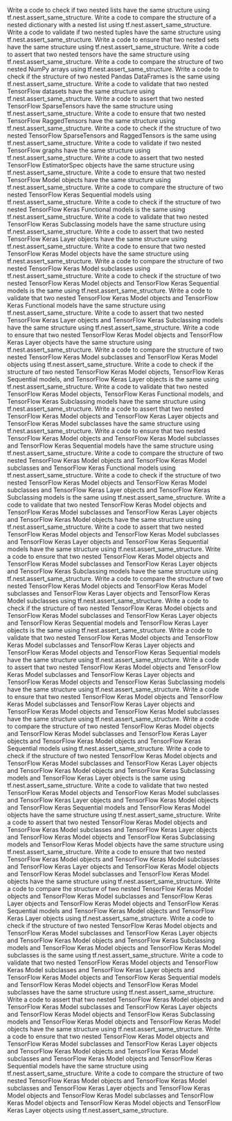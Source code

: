 Write a code to check if two nested lists have the same structure using tf.nest.assert_same_structure.
Write a code to compare the structure of a nested dictionary with a nested list using tf.nest.assert_same_structure.
Write a code to validate if two nested tuples have the same structure using tf.nest.assert_same_structure.
Write a code to ensure that two nested sets have the same structure using tf.nest.assert_same_structure.
Write a code to assert that two nested tensors have the same structure using tf.nest.assert_same_structure.
Write a code to compare the structure of two nested NumPy arrays using tf.nest.assert_same_structure.
Write a code to check if the structure of two nested Pandas DataFrames is the same using tf.nest.assert_same_structure.
Write a code to validate that two nested TensorFlow datasets have the same structure using tf.nest.assert_same_structure.
Write a code to assert that two nested TensorFlow SparseTensors have the same structure using tf.nest.assert_same_structure.
Write a code to ensure that two nested TensorFlow RaggedTensors have the same structure using tf.nest.assert_same_structure.
Write a code to check if the structure of two nested TensorFlow SparseTensors and RaggedTensors is the same using tf.nest.assert_same_structure.
Write a code to validate if two nested TensorFlow graphs have the same structure using tf.nest.assert_same_structure.
Write a code to assert that two nested TensorFlow EstimatorSpec objects have the same structure using tf.nest.assert_same_structure.
Write a code to ensure that two nested TensorFlow Model objects have the same structure using tf.nest.assert_same_structure.
Write a code to compare the structure of two nested TensorFlow Keras Sequential models using tf.nest.assert_same_structure.
Write a code to check if the structure of two nested TensorFlow Keras Functional models is the same using tf.nest.assert_same_structure.
Write a code to validate that two nested TensorFlow Keras Subclassing models have the same structure using tf.nest.assert_same_structure.
Write a code to assert that two nested TensorFlow Keras Layer objects have the same structure using tf.nest.assert_same_structure.
Write a code to ensure that two nested TensorFlow Keras Model objects have the same structure using tf.nest.assert_same_structure.
Write a code to compare the structure of two nested TensorFlow Keras Model subclasses using tf.nest.assert_same_structure.
Write a code to check if the structure of two nested TensorFlow Keras Model objects and TensorFlow Keras Sequential models is the same using tf.nest.assert_same_structure.
Write a code to validate that two nested TensorFlow Keras Model objects and TensorFlow Keras Functional models have the same structure using tf.nest.assert_same_structure.
Write a code to assert that two nested TensorFlow Keras Layer objects and TensorFlow Keras Subclassing models have the same structure using tf.nest.assert_same_structure.
Write a code to ensure that two nested TensorFlow Keras Model objects and TensorFlow Keras Layer objects have the same structure using tf.nest.assert_same_structure.
Write a code to compare the structure of two nested TensorFlow Keras Model subclasses and TensorFlow Keras Model objects using tf.nest.assert_same_structure.
Write a code to check if the structure of two nested TensorFlow Keras Model objects, TensorFlow Keras Sequential models, and TensorFlow Keras Layer objects is the same using tf.nest.assert_same_structure.
Write a code to validate that two nested TensorFlow Keras Model objects, TensorFlow Keras Functional models, and TensorFlow Keras Subclassing models have the same structure using tf.nest.assert_same_structure.
Write a code to assert that two nested TensorFlow Keras Model objects and TensorFlow Keras Layer objects and TensorFlow Keras Model subclasses have the same structure using tf.nest.assert_same_structure.
Write a code to ensure that two nested TensorFlow Keras Model objects and TensorFlow Keras Model subclasses and TensorFlow Keras Sequential models have the same structure using tf.nest.assert_same_structure.
Write a code to compare the structure of two nested TensorFlow Keras Model objects and TensorFlow Keras Model subclasses and TensorFlow Keras Functional models using tf.nest.assert_same_structure.
Write a code to check if the structure of two nested TensorFlow Keras Model objects and TensorFlow Keras Model subclasses and TensorFlow Keras Layer objects and TensorFlow Keras Subclassing models is the same using tf.nest.assert_same_structure.
Write a code to validate that two nested TensorFlow Keras Model objects and TensorFlow Keras Model subclasses and TensorFlow Keras Layer objects and TensorFlow Keras Model objects have the same structure using tf.nest.assert_same_structure.
Write a code to assert that two nested TensorFlow Keras Model objects and TensorFlow Keras Model subclasses and TensorFlow Keras Layer objects and TensorFlow Keras Sequential models have the same structure using tf.nest.assert_same_structure.
Write a code to ensure that two nested TensorFlow Keras Model objects and TensorFlow Keras Model subclasses and TensorFlow Keras Layer objects and TensorFlow Keras Subclassing models have the same structure using tf.nest.assert_same_structure.
Write a code to compare the structure of two nested TensorFlow Keras Model objects and TensorFlow Keras Model subclasses and TensorFlow Keras Layer objects and TensorFlow Keras Model subclasses using tf.nest.assert_same_structure.
Write a code to check if the structure of two nested TensorFlow Keras Model objects and TensorFlow Keras Model subclasses and TensorFlow Keras Layer objects and TensorFlow Keras Sequential models and TensorFlow Keras Layer objects is the same using tf.nest.assert_same_structure.
Write a code to validate that two nested TensorFlow Keras Model objects and TensorFlow Keras Model subclasses and TensorFlow Keras Layer objects and TensorFlow Keras Model objects and TensorFlow Keras Sequential models have the same structure using tf.nest.assert_same_structure.
Write a code to assert that two nested TensorFlow Keras Model objects and TensorFlow Keras Model subclasses and TensorFlow Keras Layer objects and TensorFlow Keras Model objects and TensorFlow Keras Subclassing models have the same structure using tf.nest.assert_same_structure.
Write a code to ensure that two nested TensorFlow Keras Model objects and TensorFlow Keras Model subclasses and TensorFlow Keras Layer objects and TensorFlow Keras Model objects and TensorFlow Keras Model subclasses have the same structure using tf.nest.assert_same_structure.
Write a code to compare the structure of two nested TensorFlow Keras Model objects and TensorFlow Keras Model subclasses and TensorFlow Keras Layer objects and TensorFlow Keras Model objects and TensorFlow Keras Sequential models using tf.nest.assert_same_structure.
Write a code to check if the structure of two nested TensorFlow Keras Model objects and TensorFlow Keras Model subclasses and TensorFlow Keras Layer objects and TensorFlow Keras Model objects and TensorFlow Keras Subclassing models and TensorFlow Keras Layer objects is the same using tf.nest.assert_same_structure.
Write a code to validate that two nested TensorFlow Keras Model objects and TensorFlow Keras Model subclasses and TensorFlow Keras Layer objects and TensorFlow Keras Model objects and TensorFlow Keras Sequential models and TensorFlow Keras Model objects have the same structure using tf.nest.assert_same_structure.
Write a code to assert that two nested TensorFlow Keras Model objects and TensorFlow Keras Model subclasses and TensorFlow Keras Layer objects and TensorFlow Keras Model objects and TensorFlow Keras Subclassing models and TensorFlow Keras Model objects have the same structure using tf.nest.assert_same_structure.
Write a code to ensure that two nested TensorFlow Keras Model objects and TensorFlow Keras Model subclasses and TensorFlow Keras Layer objects and TensorFlow Keras Model objects and TensorFlow Keras Model subclasses and TensorFlow Keras Model objects have the same structure using tf.nest.assert_same_structure.
Write a code to compare the structure of two nested TensorFlow Keras Model objects and TensorFlow Keras Model subclasses and TensorFlow Keras Layer objects and TensorFlow Keras Model objects and TensorFlow Keras Sequential models and TensorFlow Keras Model objects and TensorFlow Keras Layer objects using tf.nest.assert_same_structure.
Write a code to check if the structure of two nested TensorFlow Keras Model objects and TensorFlow Keras Model subclasses and TensorFlow Keras Layer objects and TensorFlow Keras Model objects and TensorFlow Keras Subclassing models and TensorFlow Keras Model objects and TensorFlow Keras Model subclasses is the same using tf.nest.assert_same_structure.
Write a code to validate that two nested TensorFlow Keras Model objects and TensorFlow Keras Model subclasses and TensorFlow Keras Layer objects and TensorFlow Keras Model objects and TensorFlow Keras Sequential models and TensorFlow Keras Model objects and TensorFlow Keras Model subclasses have the same structure using tf.nest.assert_same_structure.
Write a code to assert that two nested TensorFlow Keras Model objects and TensorFlow Keras Model subclasses and TensorFlow Keras Layer objects and TensorFlow Keras Model objects and TensorFlow Keras Subclassing models and TensorFlow Keras Model objects and TensorFlow Keras Model objects have the same structure using tf.nest.assert_same_structure.
Write a code to ensure that two nested TensorFlow Keras Model objects and TensorFlow Keras Model subclasses and TensorFlow Keras Layer objects and TensorFlow Keras Model objects and TensorFlow Keras Model subclasses and TensorFlow Keras Model objects and TensorFlow Keras Sequential models have the same structure using tf.nest.assert_same_structure.
Write a code to compare the structure of two nested TensorFlow Keras Model objects and TensorFlow Keras Model subclasses and TensorFlow Keras Layer objects and TensorFlow Keras Model objects and TensorFlow Keras Model subclasses and TensorFlow Keras Model objects and TensorFlow Keras Model objects and TensorFlow Keras Layer objects using tf.nest.assert_same_structure.